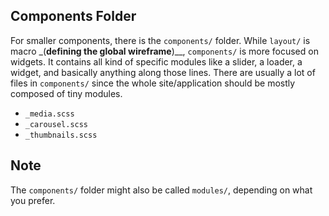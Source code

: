 ## Components Folder

For smaller components, there is the `components/` folder. While `layout/` is macro _(**defining the global wireframe**)__, `components/` is more focused on widgets. It contains all kind of specific modules like a slider, a loader, a widget, and basically anything along those lines. There are usually a lot of files in `components/` since the whole site/application should be mostly composed of tiny modules.

- `_media.scss`
- `_carousel.scss`
- `_thumbnails.scss`

## Note

The `components/` folder might also be called `modules/`, depending on what you prefer.
